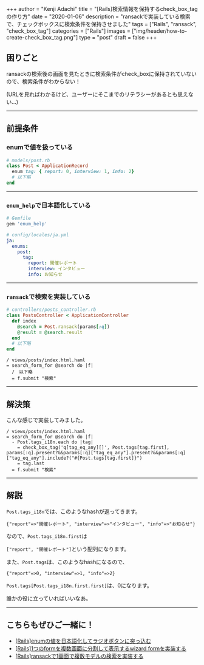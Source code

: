 +++
author = "Kenji Adachi"
title = "[Rails]検索情報を保持するcheck_box_tagの作り方"
date = "2020-01-06"
description = "ransackで実装している検索で、チェックボックスに検索条件を保持させました"
tags = ["Rails", "ransack", "check_box_tag"]
categories = ["Rails"]
images  = ["img/header/how-to-create-check_box_tag.png"]
type = "post"
draft =  false
+++

## 困りごと

ransackの検索後の画面を見たときに検索条件がcheck_boxに保持されていないので、検索条件がわからない！

(URLを見ればわかるけど、ユーザーにそこまでのリテラシーがあるとも思えない…)

---------

## 前提条件

### enumで値を扱っている

```ruby
# models/post.rb
class Post < ApplicationRecord
  enum tag: { report: 0, interview: 1, info: 2}
  # 以下略
end
```

------

### `enum_help`で日本語化している

```ruby
# Gemfile
gem 'enum_help'
```

```yml
# config/locales/ja.yml
ja:
  enums:
    post:
      tag:
        report: 開催レポート
        interview: インタビュー
        info: お知らせ
```

------

### `ransack`で検索を実装している

```ruby
# controllers/posts_controller.rb
class PostsController < ApplicationController
  def index
    @search = Post.ransack(params[:q])
    @result = @search.result
  end
  # 以下略
end
```

```html.haml
/ views/posts/index.html.haml
= search_form_for @search do |f|
  /　以下略
  = f.submit "検索"
```

---------

## 解決策

こんな感じで実装してみました。

```html.haml
/ views/posts/index.html.haml
= search_form_for @search do |f|
  - Post.tags_i18n.each do |tag|
    = check_box_tag('q[tag_eq_any][]', Post.tags[tag.first], params[:q].present?&&params[:q]["tag_eq_any"].present?&&params[:q]["tag_eq_any"].include?("#{Post.tags[tag.first]}")
    = tag.last
  = f.submit "検索"
```

---------

## 解説

`Post.tags_i18n`では、このようなhashが返ってきます。

`{"report"=>"開催レポート", "interview"=>"インタビュー", "info"=>"お知らせ"}`

なので、`Post.tags_i18n.first`は

`["report", "開催レポート"]`という配列になります。

また、`Post.tags`は、このようなhashになるので、

`{"report"=>0, "interview"=>1, "info"=>2}`

`Post.tags[Post.tags_i18n.first.first]`は、0になります。

誰かの役に立っていればいいなあ。

-------

## こちらもぜひご一緒に！

- [[Rails]enumの値を日本語化してラジオボタンに突っ込む](../../blog/how-to-create-radio-button-using-enum/)
- [[Rails]1つのformを複数画面に分割して表示するwizard formを実装する](../../blog/how-to-create-wizard-form-in-rails/)
- [[Rails]ransackで1画面で複数モデルの検索を実装する](../../blog/how-to-use-ransack-in-many-models/)
